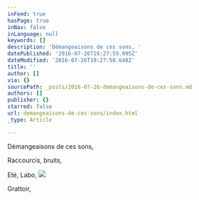 ```yaml
---
inFeed: true
hasPage: true
inNav: false
inLanguage: null
keywords: []
description: 'Démangeaisons de ces sons, '
datePublished: '2016-07-26T19:27:59.095Z'
dateModified: '2016-07-26T19:27:58.648Z'
title: ''
author: []
via: {}
sourcePath: _posts/2016-07-26-demangeaisons-de-ces-sons.md
authors: []
publisher: {}
starred: false
url: demangeaisons-de-ces-sons/index.html
_type: Article

---
```

Démangeaisons de ces sons, 

Raccourcis, bruits,

Eté, Labo,
![](https://the-grid-user-content.s3-us-west-2.amazonaws.com/975829a3-c771-4161-aa94-98b082305134.jpg)

Grattoir,